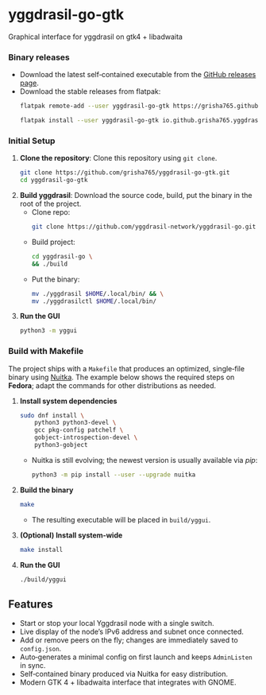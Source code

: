 # yggdrasil-go-gtk
Graphical interface for yggdrasil on gtk4 + libadwaita

### Binary releases

- Download the latest self‑contained executable from the [GitHub releases page](https://github.com/grisha765/yggdrasil-go-gtk/releases).
- Download the stable releases from flatpak:
    ```bash
    flatpak remote-add --user yggdrasil-go-gtk https://grisha765.github.io/yggdrasil-go-gtk/grisha765.flatpakrepo
    ```
    ```bash
    flatpak install --user yggdrasil-go-gtk io.github.grisha765.yggdrasil-go-gtk
    ```

### Initial Setup

1. **Clone the repository**: Clone this repository using `git clone`.
    ```bash
    git clone https://github.com/grisha765/yggdrasil-go-gtk.git
    cd yggdrasil-go-gtk
    ```
3. **Build yggdrasil**: Download the source code, build, put the binary in the root of the project.
    - Clone repo:
        ```bash
        git clone https://github.com/yggdrasil-network/yggdrasil-go.git
        ```
    - Build project:
        ```bash
        cd yggdrasil-go \
        && ./build
        ```
    - Put the binary:
        ```bash
        mv ./yggdrasil $HOME/.local/bin/ && \
        mv ./yggdrasilctl $HOME/.local/bin/
        ```
4. **Run the GUI**
    ```bash
    python3 -m yggui
    ```

### Build with Makefile

The project ships with a `Makefile` that produces an optimized, single‑file binary using [Nuitka](https://nuitka.net). The example below shows the required steps on **Fedora**; adapt the commands for other distributions as needed.

1. **Install system dependencies**
   ```bash
   sudo dnf install \
       python3 python3-devel \
       gcc pkg-config patchelf \
       gobject-introspection-devel \
       python3-gobject
   ```
   - Nuitka is still evolving; the newest version is usually available via *pip*:
       ```bash
       python3 -m pip install --user --upgrade nuitka
       ```

2. **Build the binary**
   ```bash
   make
   ```
   - The resulting executable will be placed in `build/yggui`.

3. **(Optional) Install system‑wide**
   ```bash
   make install
   ```

4. **Run the GUI**
   ```bash
   ./build/yggui
   ```

## Features

- Start or stop your local Yggdrasil node with a single switch.
- Live display of the node’s IPv6 address and subnet once connected.
- Add or remove peers on the fly; changes are immediately saved to `config.json`.
- Auto‑generates a minimal config on first launch and keeps `AdminListen` in sync.
- Self‑contained binary produced via Nuitka for easy distribution.
- Modern GTK 4 + libadwaita interface that integrates with GNOME.
